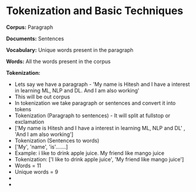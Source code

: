 # Tokenization and Basic Techniques

**Corpus:** Paragraph

**Documents:** Sentences

**Vocabulary:** Unique words present in the paragraph

**Words:** All the words present in the corpus



**Tokenization:**

* Lets say we have a paragraph - 'My name is Hitesh and I have a interest in learning ML, NLP and DL. And I am also working'
* This will be out corpus
* In tokenization we take paragraph or sentences and convert it into tokens
* Tokenization (Paragraph to sentences)  - It will split at fullstop or exclamation&#x20;
* \['My name is Hitesh and I have a interest in learning ML, NLP and DL' , 'And I am also working']
* Tokenization (Sentences to words)
* \['My', 'name', 'is'.......]
* Example: i like to drink apple juice. My friend like mango juice
* Tokenization: \['I like to drink apple juice', 'My friend like mango juice']
* Words = 11
* Unique words = 9
*
*
